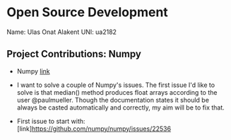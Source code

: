 # Open Source Development

Name: Ulas Onat Alakent
UNI: ua2182

## Project Contributions: Numpy

- Numpy [link](https://github.com/numpy/numpy)

- I want to solve a couple of Numpy's issues. The first issue I'd like to solve is that median() method produces float arrays according to the user @paulmueller. Though the documentation states it should be always be casted automatically and correctly, my aim will be to fix that.
- First issue to start with: [link]https://github.com/numpy/numpy/issues/22536